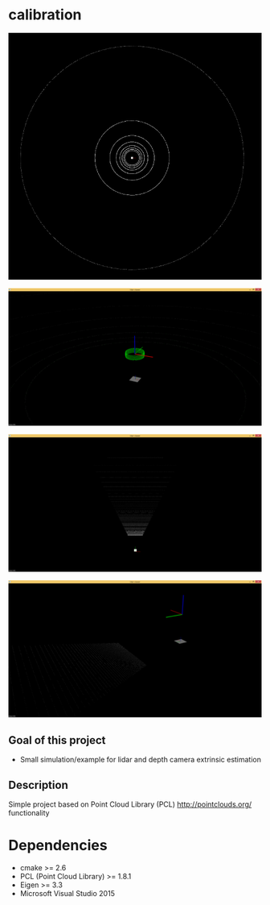 # calibration
![picture](https://github.com/nosmokingsurfer/calibration/blob/master/pics/pic1.png)


![picture](https://github.com/nosmokingsurfer/calibration/blob/master/pics/pic2.png)


![picture](https://github.com/nosmokingsurfer/calibration/blob/master/pics/pic3.png)


![picture](https://github.com/nosmokingsurfer/calibration/blob/master/pics/pic4.png)


## Goal of this project

* Small simulation/example for lidar and depth camera extrinsic estimation

## Description

Simple project based on Point Cloud Library (PCL) http://pointclouds.org/ functionality

# Dependencies
* cmake >= 2.6
* PCL (Point Cloud Library) >= 1.8.1
* Eigen >= 3.3
* Microsoft Visual Studio 2015
